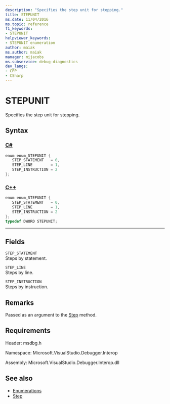 ```yaml
---
description: "Specifies the step unit for stepping."
title: STEPUNIT
ms.date: 11/04/2016
ms.topic: reference
f1_keywords:
- STEPUNIT
helpviewer_keywords:
- STEPUNIT enumeration
author: maiak
ms.author: maiak
manager: mijacobs
ms.subservice: debug-diagnostics
dev_langs:
- CPP
- CSharp
---
```

# STEPUNIT

Specifies the step unit for stepping.

## Syntax

### [C#](#tab/csharp)
```csharp
enum enum_STEPUNIT { 
   STEP_STATEMENT   = 0,
   STEP_LINE        = 1,
   STEP_INSTRUCTION = 2
};
```
### [C++](#tab/cpp)
```cpp
enum enum_STEPUNIT { 
   STEP_STATEMENT   = 0,
   STEP_LINE        = 1,
   STEP_INSTRUCTION = 2
};
typedef DWORD STEPUNIT;
```
---

## Fields
 `STEP_STATEMENT`\
 Steps by statement.

 `STEP_LINE`\
 Steps by line.

 `STEP_INSTRUCTION`\
 Steps by instruction.

## Remarks
 Passed as an argument to the [Step](../../../extensibility/debugger/reference/idebugprocess3-step.md) method.

## Requirements
 Header: msdbg.h

 Namespace: Microsoft.VisualStudio.Debugger.Interop

 Assembly: Microsoft.VisualStudio.Debugger.Interop.dll

## See also
- [Enumerations](../../../extensibility/debugger/reference/enumerations-visual-studio-debugging.md)
- [Step](../../../extensibility/debugger/reference/idebugprocess3-step.md)
